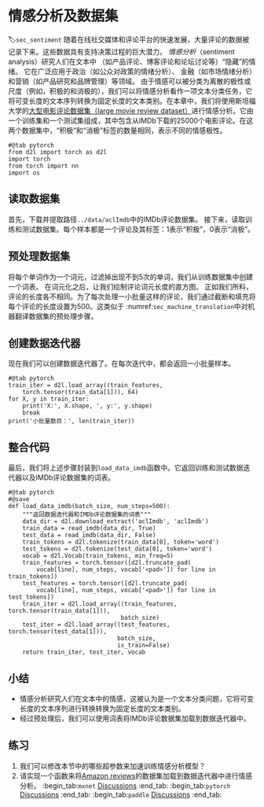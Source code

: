 # 情感分析及数据集
:label:`sec_sentiment`
随着在线社交媒体和评论平台的快速发展，大量评论的数据被记录下来。这些数据具有支持决策过程的巨大潜力。
*情感分析*（sentiment analysis）研究人们在文本中
（如产品评论、博客评论和论坛讨论等）“隐藏”的情绪。
它在广泛应用于政治（如公众对政策的情绪分析）、
金融（如市场情绪分析）和营销（如产品研究和品牌管理）等领域。
由于情感可以被分类为离散的极性或尺度（例如，积极的和消极的），我们可以将情感分析看作一项文本分类任务，它将可变长度的文本序列转换为固定长度的文本类别。在本章中，我们将使用斯坦福大学的[大型电影评论数据集（large movie review dataset）](https://ai.stanford.edu/~amaas/data/sentiment/)进行情感分析。它由一个训练集和一个测试集组成，其中包含从IMDb下载的25000个电影评论。在这两个数据集中，“积极”和“消极”标签的数量相同，表示不同的情感极性。
```{.python .input}
#@tab pytorch
from d2l import torch as d2l
import torch
from torch import nn
import os
```
##  读取数据集
首先，下载并提取路径`../data/aclImdb`中的IMDb评论数据集。
接下来，读取训练和测试数据集。每个样本都是一个评论及其标签：1表示“积极”，0表示“消极”。
## 预处理数据集
将每个单词作为一个词元，过滤掉出现不到5次的单词，我们从训练数据集中创建一个词表。
在词元化之后，让我们绘制评论词元长度的直方图。
正如我们所料，评论的长度各不相同。为了每次处理一小批量这样的评论，我们通过截断和填充将每个评论的长度设置为500。这类似于 :numref:`sec_machine_translation`中对机器翻译数据集的预处理步骤。
## 创建数据迭代器
现在我们可以创建数据迭代器了。在每次迭代中，都会返回一小批量样本。
```{.python .input}
#@tab pytorch
train_iter = d2l.load_array((train_features, 
    torch.tensor(train_data[1])), 64)
for X, y in train_iter:
    print('X:', X.shape, ', y:', y.shape)
    break
print('小批量数目：', len(train_iter))
```
## 整合代码
最后，我们将上述步骤封装到`load_data_imdb`函数中。它返回训练和测试数据迭代器以及IMDb评论数据集的词表。
```{.python .input}
#@tab pytorch
#@save
def load_data_imdb(batch_size, num_steps=500):
    """返回数据迭代器和IMDb评论数据集的词表"""
    data_dir = d2l.download_extract('aclImdb', 'aclImdb')
    train_data = read_imdb(data_dir, True)
    test_data = read_imdb(data_dir, False)
    train_tokens = d2l.tokenize(train_data[0], token='word')
    test_tokens = d2l.tokenize(test_data[0], token='word')
    vocab = d2l.Vocab(train_tokens, min_freq=5)
    train_features = torch.tensor([d2l.truncate_pad(
        vocab[line], num_steps, vocab['<pad>']) for line in train_tokens])
    test_features = torch.tensor([d2l.truncate_pad(
        vocab[line], num_steps, vocab['<pad>']) for line in test_tokens])
    train_iter = d2l.load_array((train_features, torch.tensor(train_data[1])),
                                batch_size)
    test_iter = d2l.load_array((test_features, torch.tensor(test_data[1])),
                               batch_size,
                               is_train=False)
    return train_iter, test_iter, vocab
```
## 小结
* 情感分析研究人们在文本中的情感，这被认为是一个文本分类问题，它将可变长度的文本序列进行转换转换为固定长度的文本类别。
* 经过预处理后，我们可以使用词表将IMDb评论数据集加载到数据迭代器中。
## 练习
1. 我们可以修改本节中的哪些超参数来加速训练情感分析模型？
1. 请实现一个函数来将[Amazon reviews](https://snap.stanford.edu/data/web-Amazon.html)的数据集加载到数据迭代器中进行情感分析。
:begin_tab:`mxnet`
[Discussions](https://discuss.d2l.ai/t/5725)
:end_tab:
:begin_tab:`pytorch`
[Discussions](https://discuss.d2l.ai/t/5726)
:end_tab:
:begin_tab:`paddle`
[Discussions](https://discuss.d2l.ai/t/11825)
:end_tab:
